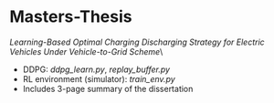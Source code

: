 # Masters-Thesis
*Learning-Based Optimal Charging Discharging Strategy  for Electric Vehicles Under Vehicle-to-Grid Scheme*\
* DDPG: *ddpg_learn.py*, *replay_buffer.py*
* RL environment (simulator): *train_env.py*
* Includes 3-page summary of the dissertation
